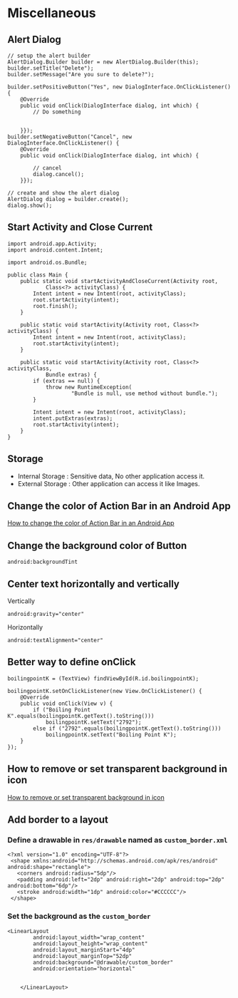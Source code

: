 # Miscellaneous

## Alert Dialog

```
// setup the alert builder
AlertDialog.Builder builder = new AlertDialog.Builder(this);
builder.setTitle("Delete");
builder.setMessage("Are you sure to delete?");

builder.setPositiveButton("Yes", new DialogInterface.OnClickListener() {
    @Override
    public void onClick(DialogInterface dialog, int which) {
        // Do something
        

    }});
builder.setNegativeButton("Cancel", new DialogInterface.OnClickListener() {
    @Override
    public void onClick(DialogInterface dialog, int which) {

        // cancel
        dialog.cancel();
    }});

// create and show the alert dialog
AlertDialog dialog = builder.create();
dialog.show();
```

## Start Activity and Close Current

```
import android.app.Activity;
import android.content.Intent;

import android.os.Bundle;

public class Main {
    public static void startActivityAndCloseCurrent(Activity root,
            Class<?> activityClass) {
        Intent intent = new Intent(root, activityClass);
        root.startActivity(intent);
        root.finish();
    }

    public static void startActivity(Activity root, Class<?> activityClass) {
        Intent intent = new Intent(root, activityClass);
        root.startActivity(intent);
    }

    public static void startActivity(Activity root, Class<?> activityClass,
            Bundle extras) {
        if (extras == null) {
            throw new RuntimeException(
                    "Bundle is null, use method without bundle.");
        }

        Intent intent = new Intent(root, activityClass);
        intent.putExtras(extras);
        root.startActivity(intent);
    }
}
```

## Storage

- Internal Storage : Sensitive data, No other application access it.
- External Storage : Other application can access it like Images.

## Change the color of Action Bar in an Android App

[How to change the color of Action Bar in an Android App](https://www.geeksforgeeks.org/how-to-change-the-color-of-action-bar-in-an-android-app/)

## Change the background color of Button

```
android:backgroundTint
```

## Center text horizontally and vertically

Vertically
```
android:gravity="center"
```

Horizontally
```
android:textAlignment="center"
```

## Better way to define onClick

```
boilingpointK = (TextView) findViewById(R.id.boilingpointK);

boilingpointK.setOnClickListener(new View.OnClickListener() {
    @Override
    public void onClick(View v) {
        if ("Boiling Point K".equals(boilingpointK.getText().toString()))
            boilingpointK.setText("2792");
        else if ("2792".equals(boilingpointK.getText().toString()))
            boilingpointK.setText("Boiling Point K");
    }
});
```

## How to remove or set transparent background in icon

[How to remove or set transparent background in icon](https://stackoverflow.com/questions/8863633/how-to-remove-or-set-transparent-background-in-icon-jpg)

## Add border to a layout

### Define a drawable in `res/drawable` named as `custom_border.xml`
```
<?xml version="1.0" encoding="UTF-8"?>
 <shape xmlns:android="http://schemas.android.com/apk/res/android" android:shape="rectangle">
   <corners android:radius="5dp"/>
   <padding android:left="2dp" android:right="2dp" android:top="2dp" android:bottom="6dp"/>
   <stroke android:width="1dp" android:color="#CCCCCC"/>
 </shape>
```

### Set the background as the `custom_border`
```
<LinearLayout
        android:layout_width="wrap_content"
        android:layout_height="wrap_content"
        android:layout_marginStart="4dp"
        android:layout_marginTop="52dp"
        android:background="@drawable/custom_border"
        android:orientation="horizontal"      

        
    </LinearLayout>
```
